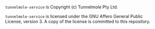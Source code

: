 `tunnelmole-service` is Copyright (c) Tunnelmole Pty Ltd.

`tunnelmole-service` is licensed under the GNU Affero General Public License, version 3. A copy of the license is committed to this repository.